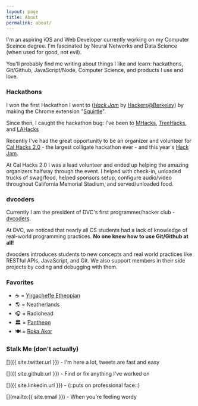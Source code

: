 ```yaml
---
layout: page
title: About
permalink: about/
---
```


I'm an aspiring iOS and Web Developer currently working on my Computer Sceince degree. I'm fascinated by Neural Networks and Data Science (when used for good, not evil). 

You'll probably find me writing about things I like and learn: hackathons, Git/Github, JavaScript/Node, Computer Science, and products I use and love.

### Hackathons
I won the first Hackathon I went to (*[Hack Jam](http://hackjam.io)* by [Hackers@Berkeley](http://hackersatberkeley.com)) by making the Chrome extension "[Squirtle](https://github.com/thebearjew/squritle)".

Since then, I caught the hackathon bug: I've been to [MHacks](http://mhacks.org), [TreeHacks](http://treehacks.com), and [LAHacks](http://lahacks.com)

Recently I've had the great opportunity to be an organizer and volunteer for [Cal Hacks 2.0](http://calhacks.io) - the largest colligate hackathon ever - and this year's [Hack Jam](http://hackjam.io).

At Cal Hacks 2.0 I was a lead volunteer and ended up helping the amazing organizers halfway through the event. I helped with check-in, unloaded trucks of swag/food, helped sponsors setup, configure audio/video throughout California Memorial Stadium, and served/unloaded food.

### dvcoders

Currently I am the president of DVC's first programmer/hacker club - [dvcoders](https://dvcoders.com).

At DVC, we noticed that nearly all CS students had a lack of knowledge of real-world programming practices. **No one knew how to use Git/Github at all!**

dvocders introduces students to new concepts and real world practices like RESTful APIs, JavaScript, and Git. We also support members in their side projects by coding and debugging with them.

### Favorites

- ☕ = [Yirgacheffe Etheopian](https://en.wikipedia.org/wiki/Coffee_production_in_Ethiopia)
- 🌎 = Neatherlands
- 🎧 = Radiohead
- 🏛 = [Pantheon](https://en.wikipedia.org/wiki/Pantheon,_Rome)
- 🍽 = [Roka Akor](http://www.rokaakor.com)

### Stalk Me (don't actually)

[<i class="fa fa-twitter"></i>]({{ site.twitter.url }}) - I'm here a lot, tweets are fast and easy

[<i class="fa fa-github"></i>]({{ site.github.url }}) - Find or fix anything I've worked on

[<i class="fa fa-linkedin-square"></i>]({{ site.linkedin.url }}) - (::puts on professional face::)

[<i class="fa fa-envelope-o"></i>](mailto:{{ site.email }}) - When you're feeling wordy
